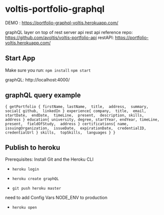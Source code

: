 # voltis-portfolio-graphql 
DEMO : https://portfolio-graphql-voltis.herokuapp.com/

graphQL layer on top of rest server api 
rest api reference repo: https://github.com/avoltis/voltis-portfolio-api
restAPI: https://portfolio-voltis.herokuapp.com/

## Start App
Make sure you run:
`npm install`
`npm start`

graphQL: http://localhost:4000/

## graphQL query example 

`{
  getPortfolio {
    firstName,
    lastName, 
    title, 
    address, 
    summary, 
    social{
      github, 
      linkedIn
    }
    experience{
      company, 
      title, 
      email,
      startDate, 
      endDate, 
      timeLine, 
      present, 
      description,
      skills, 
      address
    }
    education{
      university,
      degree,
      startYear,
      endYear,
      timeLine, 
      present, 
      fieldOfStudy, 
      address
    }
    certifications{
      name, 
      issuingOrganization, 
      issueDate, 
      expirationDate, 
      credentialID,
      credentialUrl
    }
    skills, 
    topSkills, 
    languages
  }
}`

## Publish to heroku

Prerequisites: Install Git and the Heroku CLI

- `heroku login`

- `heroku create graphQL`

- `git push heroku master` 

need to add Config Vars 
NODE_ENV to production

- `heroku open` 
